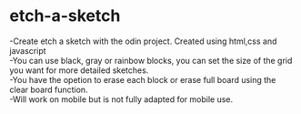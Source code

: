 # etch-a-sketch
-Create etch a sketch with the odin project. Created using html,css and javascript <br>
-You can use black, gray or rainbow blocks, you can set the size of the grid you want for more detailed sketches.<br>
-You have the opetion to erase each block or erase full board using the clear board function.<br>
-Will work on mobile but is not fully adapted for mobile use. 
